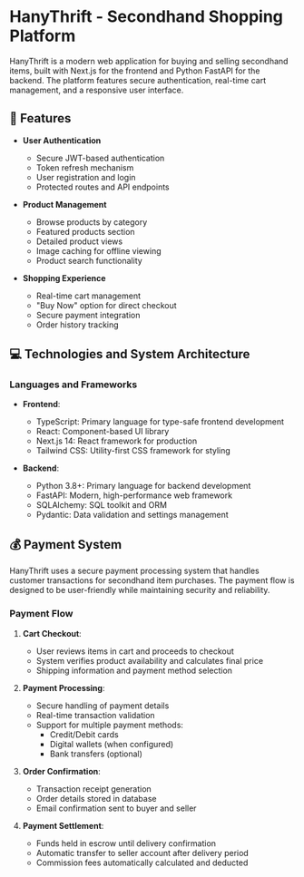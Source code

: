 # HanyThrift - Secondhand Shopping Platform

HanyThrift is a modern web application for buying and selling secondhand items, built with Next.js for the frontend and Python FastAPI for the backend. The platform features secure authentication, real-time cart management, and a responsive user interface.

## 🌟 Features

- **User Authentication**
  - Secure JWT-based authentication
  - Token refresh mechanism
  - User registration and login
  - Protected routes and API endpoints

- **Product Management**
  - Browse products by category
  - Featured products section
  - Detailed product views
  - Image caching for offline viewing
  - Product search functionality

- **Shopping Experience**
  - Real-time cart management
  - "Buy Now" option for direct checkout
  - Secure payment integration
  - Order history tracking

## 💻 Technologies and System Architecture

### Languages and Frameworks
- **Frontend**:
  - TypeScript: Primary language for type-safe frontend development
  - React: Component-based UI library
  - Next.js 14: React framework for production
  - Tailwind CSS: Utility-first CSS framework for styling
  
- **Backend**:
  - Python 3.8+: Primary language for backend development
  - FastAPI: Modern, high-performance web framework
  - SQLAlchemy: SQL toolkit and ORM
  - Pydantic: Data validation and settings management


## 💰 Payment System

HanyThrift uses a secure payment processing system that handles customer transactions for secondhand item purchases. The payment flow is designed to be user-friendly while maintaining security and reliability.

### Payment Flow

1. **Cart Checkout**:
   - User reviews items in cart and proceeds to checkout
   - System verifies product availability and calculates final price
   - Shipping information and payment method selection

2. **Payment Processing**:
   - Secure handling of payment details
   - Real-time transaction validation
   - Support for multiple payment methods:
     - Credit/Debit cards
     - Digital wallets (when configured)
     - Bank transfers (optional)

3. **Order Confirmation**:
   - Transaction receipt generation
   - Order details stored in database
   - Email confirmation sent to buyer and seller

4. **Payment Settlement**:
   - Funds held in escrow until delivery confirmation
   - Automatic transfer to seller account after delivery period
   - Commission fees automatically calculated and deducted
